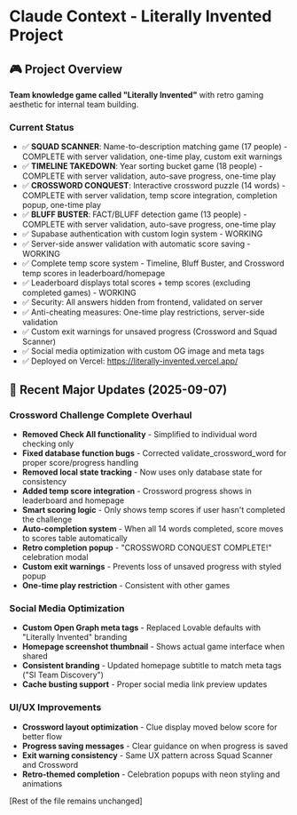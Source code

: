 # Claude Context - Literally Invented Project

## 🎮 Project Overview
**Team knowledge game called "Literally Invented"** with retro gaming aesthetic for internal team building.

### Current Status
- ✅ **SQUAD SCANNER**: Name-to-description matching game (17 people) - COMPLETE with server validation, one-time play, custom exit warnings
- ✅ **TIMELINE TAKEDOWN**: Year sorting bucket game (18 people) - COMPLETE with server validation, auto-save progress, one-time play
- ✅ **CROSSWORD CONQUEST**: Interactive crossword puzzle (14 words) - COMPLETE with server validation, temp score integration, completion popup, one-time play
- ✅ **BLUFF BUSTER**: FACT/BLUFF detection game (13 people) - COMPLETE with server validation, auto-save progress, one-time play
- ✅ Supabase authentication with custom login system - WORKING
- ✅ Server-side answer validation with automatic score saving - WORKING
- ✅ Complete temp score system - Timeline, Bluff Buster, and Crossword temp scores in leaderboard/homepage
- ✅ Leaderboard displays total scores + temp scores (excluding completed games) - WORKING
- ✅ Security: All answers hidden from frontend, validated on server
- ✅ Anti-cheating measures: One-time play restrictions, server-side validation
- ✅ Custom exit warnings for unsaved progress (Crossword and Squad Scanner)
- ✅ Social media optimization with custom OG image and meta tags
- ✅ Deployed on Vercel: https://literally-invented.vercel.app/

## 🔧 Recent Major Updates (2025-09-07)

### Crossword Challenge Complete Overhaul
- **Removed Check All functionality** - Simplified to individual word checking only
- **Fixed database function bugs** - Corrected validate_crossword_word for proper score/progress handling
- **Removed local state tracking** - Now uses only database state for consistency
- **Added temp score integration** - Crossword progress shows in leaderboard and homepage
- **Smart scoring logic** - Only shows temp scores if user hasn't completed the challenge
- **Auto-completion system** - When all 14 words completed, score moves to scores table automatically
- **Retro completion popup** - "CROSSWORD CONQUEST COMPLETE!" celebration modal
- **Custom exit warnings** - Prevents loss of unsaved progress with styled popup
- **One-time play restriction** - Consistent with other games

### Social Media Optimization
- **Custom Open Graph meta tags** - Replaced Lovable defaults with "Literally Invented" branding
- **Homepage screenshot thumbnail** - Shows actual game interface when shared
- **Consistent branding** - Updated homepage subtitle to match meta tags ("SI Team Discovery")
- **Cache busting support** - Proper social media link preview updates

### UI/UX Improvements
- **Crossword layout optimization** - Clue display moved below score for better flow
- **Progress saving messages** - Clear guidance on when progress is saved
- **Exit warning consistency** - Same UX pattern across Squad Scanner and Crossword
- **Retro-themed completion** - Celebration popups with neon styling and animations

[Rest of the file remains unchanged]